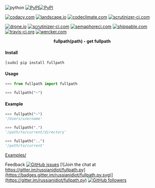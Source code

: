 <!--
README generated with readmemako.py (github.com/russianidiot/readme-mako.py) and .README dotfiles (github.com/russianidiot-dotfiles/.README)
-->

![python](https://img.shields.io/badge/language-python-blue.svg)
[![PyPI](https://img.shields.io/pypi/pyversions/fullpath.svg)](https://pypi.python.org/pypi/fullpath)[![PyPI](https://img.shields.io/pypi/v/fullpath.svg)](https://pypi.python.org/pypi/fullpath)

[![codacy.com](https://api.codacy.com/project/badge/Grade/35b047ae7ed143a0a45a9a173e362161)](https://www.codacy.com/app/russianidiot-github/fullpath-py/dashboard)
[![landscape.io](https://landscape.io/github/russianidiot/fullpath.py/master/landscape.svg?style=flat)](https://landscape.io/github/russianidiot/fullpath.py)
[![codeclimate.com](https://codeclimate.com/github/russianidiot/fullpath.py/badges/gpa.svg)](https://codeclimate.com/github/russianidiot/fullpath.py)
[![scrutinizer-ci.com](https://scrutinizer-ci.com/g/russianidiot/fullpath.py/badges/quality-score.png?b=master)](https://scrutinizer-ci.com/g/russianidiot/fullpath.py/)

[![drone.io](https://drone.io/github.com/russianidiot/fullpath.py/status.png)](https://drone.io/github.com/russianidiot/fullpath.py)
[![scrutinizer-ci.com](https://scrutinizer-ci.com/g/russianidiot/fullpath.py/badges/build.png?b=master)](https://scrutinizer-ci.com/g/russianidiot/fullpath.py/)
[![semaphoreci.com](https://semaphoreci.com/api/v1/russianidiot/fullpath-py/branches/master/shields_badge.svg)](https://semaphoreci.com/russianidiot/fullpath-py)
[![shippable.com](https://api.shippable.com/projects/57068cbb2a8192902e1bbb9d/badge?branch=master)](https://app.shippable.com/projects/57068cbb2a8192902e1bbb9d/status/)
[![travis-ci.org](https://api.travis-ci.org/russianidiot/fullpath.py.svg)](https://travis-ci.org/russianidiot/fullpath.py)
[![wercker.com](https://app.wercker.com/status/9255faeeb5f41bdd0bb7bdc2f1419752/s/master)](https://app.wercker.com/russianidiot/fullpath.py/)

<p align="center">
    <b>fullpath(path) - get fullpath</b>
</p>

#### Install

`[sudo] pip install fullpath`

#### Usage

```python
>>> from fullpath import fullpath

>>> fullpath("~")
```

#### Example

```python
>>> fullpath("~")
'/Users/username'

>>> fullpath(".")
'/path/to/current/directory'

>>> fullpath("..")
'/path/to/current'
```

[Examples/](https://github.com/russianidiot/fullpath.py/tree/master/Examples)

Feedback
[![GitHub issues](https://img.shields.io/github/issues/russianidiot/fullpath.py.svg)](https://github.com/russianidiot/fullpath.py/issues)
[![Join the chat at https://gitter.im/russianidiot/fullpath.py](https://badges.gitter.im/russianidiot/fullpath.py.svg)](https://gitter.im/russianidiot/fullpath.py)
[![GitHub followers](https://img.shields.io/github/followers/russianidiot.svg?style=social&label=Follow)](https://github.com/russianidiot)
